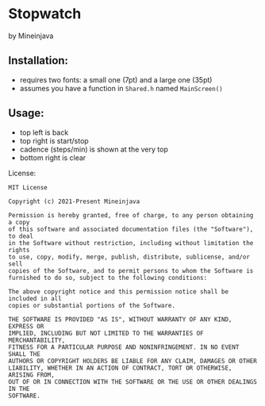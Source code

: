 # Stopwatch
by Mineinjava

## Installation:
- requires two fonts: a small one (7pt) and a large one (35pt)
- assumes you have a function in ``Shared.h`` named ``MainScreen()``

## Usage:

- top left is back
- top right is start/stop
- cadence (steps/min) is shown at the very top
- bottom right is clear

License:

```
MIT License

Copyright (c) 2021-Present Mineinjava

Permission is hereby granted, free of charge, to any person obtaining a copy
of this software and associated documentation files (the "Software"), to deal
in the Software without restriction, including without limitation the rights
to use, copy, modify, merge, publish, distribute, sublicense, and/or sell
copies of the Software, and to permit persons to whom the Software is
furnished to do so, subject to the following conditions:

The above copyright notice and this permission notice shall be included in all
copies or substantial portions of the Software.

THE SOFTWARE IS PROVIDED "AS IS", WITHOUT WARRANTY OF ANY KIND, EXPRESS OR
IMPLIED, INCLUDING BUT NOT LIMITED TO THE WARRANTIES OF MERCHANTABILITY,
FITNESS FOR A PARTICULAR PURPOSE AND NONINFRINGEMENT. IN NO EVENT SHALL THE
AUTHORS OR COPYRIGHT HOLDERS BE LIABLE FOR ANY CLAIM, DAMAGES OR OTHER
LIABILITY, WHETHER IN AN ACTION OF CONTRACT, TORT OR OTHERWISE, ARISING FROM,
OUT OF OR IN CONNECTION WITH THE SOFTWARE OR THE USE OR OTHER DEALINGS IN THE
SOFTWARE.
```

